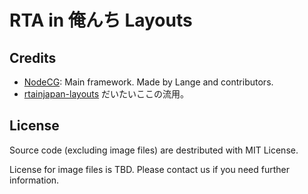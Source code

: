 # RTA in 俺んち Layouts



## Credits

-   [NodeCG](https://github.com/nodecg/nodecg): Main framework. Made by Lange and contributors.
-   [rtainjapan-layouts](https://github.com/RTAinJapan/rtainjapan-layouts) だいたいここの流用。


## License

Source code (excluding image files) are destributed with MIT License.

License for image files is TBD. Please contact us if you need further information.
